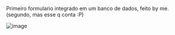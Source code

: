 Primeiro formulario integrado em um banco de dados, feito by me.  (segundo, mas esse q conta :P)

![image](https://github.com/4grel4/form-nicki-anselmo/assets/121952321/35a72a9f-bea1-4b41-8877-4e12e3d47d0d)

